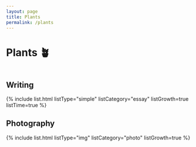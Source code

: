 ```yaml
---
layout: page
title: Plants
permalink: /plants
---
```


# <span class="plant-emoji-left">🪴&nbsp;</span>Plants<span class="plant-emoji-right">&nbsp;🪴</span>

## Writing

{% include list.html listType="simple" listCategory="essay" listGrowth=true listTime=true %}

## Photography

{% include list.html listType="img" listCategory="photo" listGrowth=true %}

<style>
    h1 {
        margin-left: -48px;
    }

    .plant-emoji-left {
      padding-right: 5px;
      margin-left: -5px;
    }

    .plant-emoji-right {
      display: none;
    }

    @media only screen and (min-width: 401px) and (max-width: 1200px) {
      h1 {
        margin-left: 0;
      }

      .plant-emoji-left {
        display: none;
      }

      .plant-emoji-right {
        display: inline;
      }
    }

    @media (max-width: 600px) {

        h1 {
            margin-left: auto;
            text-align: center;
        }

        h2 {
            text-align: center;
        }
    }

    h2:first-of-type {
      margin-top: 3rem;
    }

  time span {
    margin-right: 0;
  }

  time {
    margin: 0;
  }

  .row {
    display: flex;
    flex-direction: row;
    flex-wrap: wrap;
    margin: 2rem 0;
  }
  
  .column {
    flex-basis: 100%;
  }

  .grid-list-title.column {
    flex: 4.5;
  }

  .grid-list-time.column {
    flex: 1;
  }

  .grid-list-growth.column {
    flex: 1;
  }

  .blank.column {
    flex: 3.5;
  }
  
  @media screen and (max-width: 800px) {
    .column {
      flex: 1;
    }
  }

  @media only screen and (min-width: 800px) and (max-width: 1200px) {
  .grid-list-title.column {
    flex: 7.5;
  }
    
    .blank.column {
      flex: 1.5;
    }
  }

  @media only screen and (min-width: 601px) and (max-width: 800px) {
    .blank.column {
      flex: 0;
    }
  }

  @media screen and (max-width: 600px) {
    .container {
      width: 76%;
      margin: 0 auto;
      gap: 1rem 2rem;
    }

    .row {
      justify-content: center;
    }

    .grid-list-title {
      text-align: center;
      line-height: 1.6;
    }

    .grid-list-title.column {
      flex-basis: 100%;
    }

    .grid-list-time.column {
      flex: 0 1 auto;
      padding-right: 0.75rem;
    }

    .grid-list-growth.column {
      flex: 0 1 auto;
    }

    .blank.column {
      flex: 0;
    }
  }

    .loooooooooooooooooooooooooooooook {
    }

    /* Grid CSS */

    /* .container {
      display: inline-block;
    }

    .column,
    .columns {
      margin-left: 4%; 
    }

    .grid-list-title.column {
      width: 42%;
    }

    .grid-list-growth.column {
      width: 10%;
      margin-left: 0;
    }

    .grid-list-time.column {
      width: 11%;
    }

    @media only screen and (min-width: 801px) and (max-width: 1200px) {
      .grid-list-title.column {
        width: 52%;
      }
    }

    @media only screen and (min-width: 601px) and (max-width: 800px) {
      .grid-list-title.column {
        width: 62%;
      }

      .grid-list-time.column {
        width: 15%;
      }
    }

    @media (max-width: 600px) {
      .container {
        width: 85%;
        display: block;
      }

      .grid-list-title.column {
        width: 100%;
        text-align: center;
        line-height: 1.6;
      }

      .grid-list-time.column {
        width: 15%;
        display: inline;
      }

      .grid-list-growth.column {
        width: 40%;
        margin-left: 0;
        display: inline;
      }
    }

    @media (max-width: 400px) {
      .column {
        float: none;
      }
    }

    .column:first-child,
    .columns:first-child {
      margin-left: 0; 
    } */
</style>